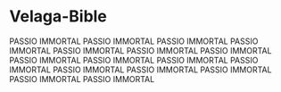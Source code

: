 # Velaga-Bible
PASSIO IMMORTAL
PASSIO IMMORTAL
PASSIO IMMORTAL
PASSIO IMMORTAL
PASSIO IMMORTAL
PASSIO IMMORTAL
PASSIO IMMORTAL
PASSIO IMMORTAL
PASSIO IMMORTAL
PASSIO IMMORTAL
PASSIO IMMORTAL
PASSIO IMMORTAL
PASSIO IMMORTAL
PASSIO IMMORTAL
PASSIO IMMORTAL
PASSIO IMMORTAL
